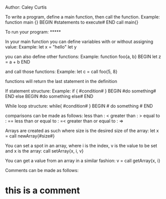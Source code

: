 Author: Caley Curtis

To write a program, define a main function, then call the function.
  Example:
    function main {} BEGIN
      #statements to execute#
      END
    call main{}

To run your program: *****

In your main function you can define variables with or without assigning value:
  Example:
    let x = "hello"
    let y

you can also define other functions:
  Example:
  function foo{a, b} BEGIN
    let z = a + b
  END

and call those functions:
  Example:
  let c = call foo{5, 8} 

functions will return the last statement in the definition

If statement structure:
  Example:
  if { #condition# } BEGIN
    #do something#
    END
  else BEGIN
    #do something else#
    END

While loop structure:
  while{ #condition# } BEGIN
    # do something #
  END

comparisons can be made as follows:
less than : <
greater than : >
equal to : == 
less than or equal to : =<
greater than or equal to : =>


Arrays are created as such where size is the desired size of the array:
  let x = call newArray{#size#}

You can set a spot in an array, where i is the index, v is the value to be set and x is the array:
  call setArray{x, i, v}

You can get a value from an array in a similar fashion:
  v = call getArray{x, i}

Comments can be made as follows: 
  # this is a comment #

